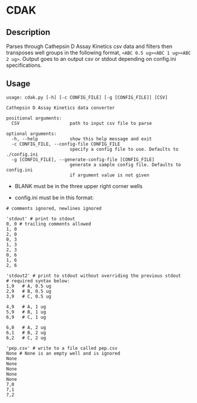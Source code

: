 # CDAK

## Description

Parses through Cathepsin D Assay Kinetics csv data and filters then transposes well groups in the following format, `<ABC 0.5 ug><ABC 1 ug><ABC 2 ug>`. Output goes to an output csv or stdout depending on config.ini specifications.

## Usage

```
usage: cdak.py [-h] [-c CONFIG_FILE] [-g [CONFIG_FILE]] [CSV]

Cathepsin D Assay Kinetics data converter

positional arguments:
  CSV                   path to input csv file to parse

optional arguments:
  -h, --help            show this help message and exit
  -c CONFIG_FILE, --config-file CONFIG_FILE
                        specify a config file to use. Defaults to ./config.ini
  -g [CONFIG_FILE], --generate-config-file [CONFIG_FILE]
                        generate a sample config file. Defaults to config.ini
                        if argument value is not given

```

- BLANK must be in the three upper right corner wells

- config.ini must be in this format:

```
# comments ignored, newlines ignored

'stdout' # print to stdout
0, 0 # trailing comments allowed
1, 0
2, 0
0, 3
1, 3
2, 3
0, 6
1, 6
2, 6

'stdout2' # print to stdout without overriding the previous stdout
# required syntax below:
1,9   # A, 0.5 ug
2,9   # B, 0.5 ug
3,9   # C, 0.5 ug

4,9   # A, 1 ug
5,9   # B, 1 ug
6,9   # C, 1 ug

6,0   # A, 2 ug
6,1   # B, 2 ug
6,2   # C, 2 ug

'pep.csv' # write to a file called pep.csv
None # None is an empty well and is ignored
None
None
None
None
None
7,0
7,1
7,2
```